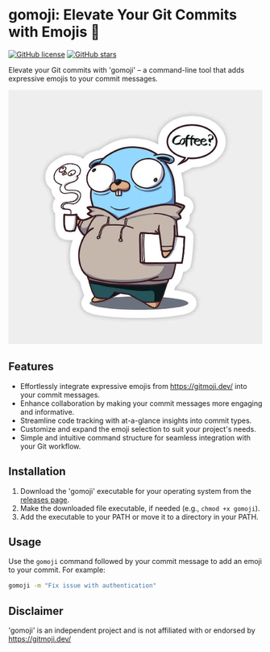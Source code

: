 # gomoji: Elevate Your Git Commits with Emojis 🚀

[![GitHub license](https://img.shields.io/github/license/yourusername/gomoji.svg)](https://github.com/raulcbs/gomoji/blob/main/LICENSE)
[![GitHub stars](https://img.shields.io/github/stars/yourusername/gomoji.svg)](https://github.com/raulcbs/gomoji/stargazers)

Elevate your Git commits with 'gomoji' – a command-line tool that adds expressive emojis to your commit messages. 

![gomoji Demo](goLogo.jpeg)

## Features

- Effortlessly integrate expressive emojis from https://gitmoji.dev/ into your commit messages.
- Enhance collaboration by making your commit messages more engaging and informative.
- Streamline code tracking with at-a-glance insights into commit types.
- Customize and expand the emoji selection to suit your project's needs.
- Simple and intuitive command structure for seamless integration with your Git workflow.

## Installation

1. Download the 'gomoji' executable for your operating system from the [releases page](https://github.com/raulcbs/gomoji/releases).
2. Make the downloaded file executable, if needed (e.g., `chmod +x gomoji`).
3. Add the executable to your PATH or move it to a directory in your PATH.

## Usage

Use the `gomoji` command followed by your commit message to add an emoji to your commit. For example:

```sh
gomoji -m "Fix issue with authentication"
```


## Disclaimer
'gomoji' is an independent project and is not affiliated with or endorsed by https://gitmoji.dev/
